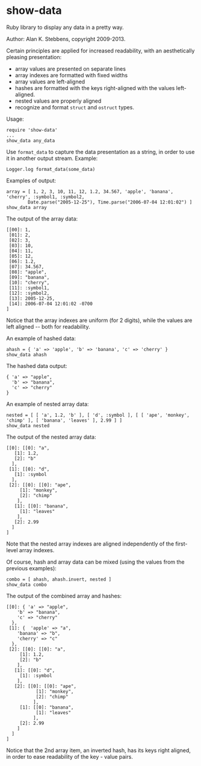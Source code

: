 show-data
=========

Ruby library to display any data in a pretty way.

Author: Alan K. Stebbens, copyright 2009-2013.

Certain principles are applied for increased readability, with an aesthetically pleasing presentation:
* array values are presented on separate lines
* array indexes are formatted with fixed widths
* array values are left-aligned
* hashes are formatted with the keys right-aligned with the values left-aligned.
* nested values are properly aligned
* recognize and format `struct` and `ostruct` types.

Usage:

    require 'show-data'
    ...
    show_data any_data

Use `format_data` to capture the data presentation as a string, in order to use
it in another output stream.  Example:

    Logger.log format_data(some_data)

Examples of output:

    array = [ 1, 2, 3, 10, 11, 12, 1.2, 34.567, 'apple', 'banana', 'cherry', :symbol1, :symbol2,
            Date.parse("2005-12-25"), Time.parse("2006-07-04 12:01:02") ]
    show_data array

The output of the array data:

    [[00]: 1,
     [01]: 2,
     [02]: 3,
     [03]: 10,
     [04]: 11,
     [05]: 12,
     [06]: 1.2,
     [07]: 34.567,
     [08]: "apple",
     [09]: "banana",
     [10]: "cherry",
     [11]: :symbol1,
     [12]: :symbol2,
     [13]: 2005-12-25,
     [14]: 2006-07-04 12:01:02 -0700
    ]

Notice that the array indexes are uniform (for 2 digits), while the values are left aligned -- both for readability.

An example of hashed data:

    ahash = { 'a' => 'apple', 'b' => 'banana', 'c' => 'cherry' }
    show_data ahash

The hashed data output:

    { 'a' => "apple",
      'b' => "banana",
      'c' => "cherry"
    }

An example of nested array data:

    nested = [ [ 'a', 1.2, 'b' ], [ 'd', :symbol ], [ [ 'ape', 'monkey', 'chimp' ], [ 'banana', 'leaves' ], 2.99 ] ]
    show_data nested

The output of the nested array data:

    [[0]: [[0]: "a",
	   [1]: 1.2,
	   [2]: "b"
	  ],
     [1]: [[0]: "d",
	   [1]: :symbol
	  ],
     [2]: [[0]: [[0]: "ape",
		 [1]: "monkey",
		 [2]: "chimp"
		],
	   [1]: [[0]: "banana",
		 [1]: "leaves"
		],
	   [2]: 2.99
	  ]
    ]

Note that the nested array indexes are aligned independently of the first-level array indexes.

Of course, hash and array data can be mixed (using the values from the previous examples):

    combo = [ ahash, ahash.invert, nested ]
    show_data combo

The output of the combined array and hashes:

    [[0]: { 'a' => "apple",
	    'b' => "banana",
	    'c' => "cherry"
	  },
     [1]: {  'apple' => "a",
	    'banana' => "b",
	    'cherry' => "c"
	  },
     [2]: [[0]: [[0]: "a",
		 [1]: 1.2,
		 [2]: "b"
		],
	   [1]: [[0]: "d",
		 [1]: :symbol
		],
	   [2]: [[0]: [[0]: "ape",
		       [1]: "monkey",
		       [2]: "chimp"
		      ],
		 [1]: [[0]: "banana",
		       [1]: "leaves"
		      ],
		 [2]: 2.99
		]
	  ]
    ]

Notice that the 2nd array item, an inverted hash, has its keys right aligned,
in order to ease readability of the key - value pairs.


